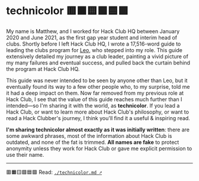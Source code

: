 # technicolor 🟥🟧🟨🟩🟦🟪

My name is Matthew, and I worked for Hack Club HQ between January 2020 and June 2021, as the first gap year student and interim head of clubs. Shortly before I left Hack Club HQ, I wrote a 17,516-word guide to leading the clubs program for [Leo](https://leomcelroy.com/), who stepped into my role. This guide extensively detailed my journey as a club leader, painting a vivid picture of my many failures and eventual success, and pulled back the curtain behind the program at Hack Club HQ.

This guide was never intended to be seen by anyone other than Leo, but it eventually found its way to a few other people who, to my surprise, told me it had a deep impact on them. Now far removed from my previous role at Hack Club, I see that the value of this guide reaches much further than I intended—so I'm sharing it with the world, as **technicolor**. If you lead a Hack Club, or want to learn more about Hack Club's philosophy, or want to read a Hack Clubber's journey, I think you'll find it a useful & inspiring read.

**I'm sharing technicolor almost exactly as it was initially written**: there are some awkward phrases, most of the information about Hack Club is outdated, and none of the fat is trimmed. **All names are fake** to protect anonymity unless they work for Hack Club or gave me explicit permission to use their name.

---

🟥🟧🟨🟩🟦🟪 Read: [`./technicolor.md ➚`](https://github.com/hackclub/technicolor/blob/main/technicolor.md)
